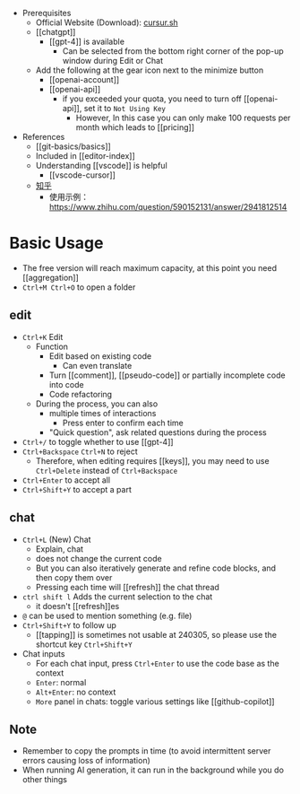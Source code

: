 - Prerequisites
  - Official Website (Download): [cursur.sh](https://www.cursor.sh/)
  - [[chatgpt]]
    - [[gpt-4]] is available
      - Can be selected from the bottom right corner of the pop-up window during Edit or Chat
  - Add the following at the gear icon next to the minimize button
    - [[openai-account]]
    - [[openai-api]]
      - if you exceeded your quota, you need to turn off [[openai-api]], set it to `Not Using Key`
        - However, In this case you can only make 100 requests per month which leads to [[pricing]]
- References
  - [[git-basics/basics]]
  - Included in [[editor-index]]
  - Understanding [[vscode]] is helpful
    - [[vscode-cursor]]
  - [知乎](https://zhuanlan.zhihu.com/p/615818924)
     - 使用示例：https://www.zhihu.com/question/590152131/answer/2941812514
# Basic Usage
- The free version will reach maximum capacity, at this point you need [[aggregation]]
- `Ctrl+M Ctrl+O` to open a folder
## edit
- `Ctrl+K` Edit
  - Function
    - Edit based on existing code
      - Can even translate
    - Turn [[comment]], [[pseudo-code]] or partially incomplete code into code
    - Code refactoring
  - During the process, you can also
    - multiple times of interactions
      - Press enter to confirm each time
    - "Quick question", ask related questions during the process
- `Ctrl+/` to toggle whether to use [[gpt-4]]
- `Ctrl+Backspace` `Ctrl+N` to reject
  - Therefore, when editing requires [[keys]], you may need to use `Ctrl+Delete` instead of `Ctrl+Backspace`
- `Ctrl+Enter` to accept all
- `Ctrl+Shift+Y` to accept a part
## chat
- `Ctrl+L` (New) Chat
  - Explain, chat
  - does not change the current code
  - But you can also iteratively generate and refine code blocks, and then copy them over
  - Pressing each time will [[refresh]] the chat thread
- `ctrl shift l` Adds the current selection to the chat
  - it doesn't [[refresh]]es
- `@` can be used to mention something (e.g. file)
- `Ctrl+Shift+Y` to follow up
  - [[tapping]] is sometimes not usable at 240305, so please use the shortcut key `Ctrl+Shift+Y`
- Chat inputs
  - For each chat input, press `Ctrl+Enter` to use the code base as the context
  - `Enter`: normal
  - `Alt+Enter`: no context
  - `More` panel in chats: toggle various settings like [[github-copilot]]
## Note
- Remember to copy the prompts in time (to avoid intermittent server errors causing loss of information)
- When running AI generation, it can run in the background while you do other things
